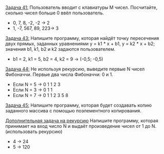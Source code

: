 [Задача 41:](https://github.com/allseenn/cSharp/blob/main/06.Tasks/41/Program.cs) Пользователь вводит с клавиатуры M чисел. Посчитайте, сколько чисел больше 0 ввёл пользователь.
* 0, 7, 8, -2, -2 -> 2
* 1, -7, 567, 89, 223-> 3

[Задача 43:](https://github.com/allseenn/cSharp/blob/main/06.Tasks/43/Program.cs) Напишите программу, которая найдёт точку пересечения двух прямых, заданных уравнениями y = k1 * x + b1, y = k2 * x + b2; значения b1, k1, b2 и k2 задаются пользователем.

* b1 = 2, k1 = 5, b2 = 4, k2 = 9 -> (-0,5; -0,5)

[Задача 44:](https://github.com/allseenn/cSharp/blob/main/06.Tasks/44/Program.cs) Не используя рекурсию, выведите первые N чисел Фибоначчи. Первые два числа Фибоначчи: 0 и 1.
* Если N = 5 -> 0 1 1 2 3
* Если N = 3 -> 0 1 1
* Если N = 7 -> 0 1 1 2 3 5 8

[Задача 45:](https://github.com/allseenn/cSharp/blob/main/06.Tasks/45/Program.cs) Напишите программу, которая будет создавать копию заданного массива с помощью поэлементного копирования.

[Дополнительная задача на рекурсию](https://github.com/allseenn/cSharp/blob/main/06.Tasks/add/Program.cs)
Напишите программу, которая принимает на вход число N и выдаёт произведение чисел от 1 до N. (использовать рекурсию)
* 4 -> 24
* 5 -> 120
